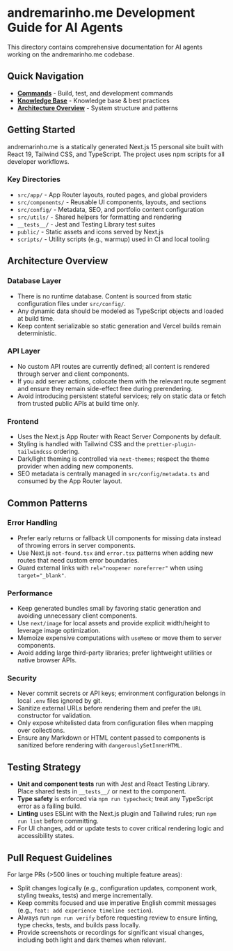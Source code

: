 # andremarinho.me Development Guide for AI Agents

This directory contains comprehensive documentation for AI agents working on the andremarinho.me codebase.

## Quick Navigation

- **[Commands](commands.md)** - Build, test, and development commands
- **[Knowledge Base](knowledge-base.md)** - Knowledge base & best practices
- **[Architecture Overview](#architecture-overview)** - System structure and patterns

## Getting Started

andremarinho.me is a statically generated Next.js 15 personal site built with React 19, Tailwind CSS, and TypeScript. The project uses npm scripts for all developer workflows.

### Key Directories

- `src/app/` - App Router layouts, routed pages, and global providers
- `src/components/` - Reusable UI components, layouts, and sections
- `src/config/` - Metadata, SEO, and portfolio content configuration
- `src/utils/` - Shared helpers for formatting and rendering
- `__tests__/` - Jest and Testing Library test suites
- `public/` - Static assets and icons served by Next.js
- `scripts/` - Utility scripts (e.g., warmup) used in CI and local tooling

## Architecture Overview

### Database Layer

- There is no runtime database. Content is sourced from static configuration files under `src/config/`.
- Any dynamic data should be modeled as TypeScript objects and loaded at build time.
- Keep content serializable so static generation and Vercel builds remain deterministic.

### API Layer

- No custom API routes are currently defined; all content is rendered through server and client components.
- If you add server actions, colocate them with the relevant route segment and ensure they remain side-effect free during prerendering.
- Avoid introducing persistent stateful services; rely on static data or fetch from trusted public APIs at build time only.

### Frontend

- Uses the Next.js App Router with React Server Components by default.
- Styling is handled with Tailwind CSS and the `prettier-plugin-tailwindcss` ordering.
- Dark/light theming is controlled via `next-themes`; respect the theme provider when adding new components.
- SEO metadata is centrally managed in `src/config/metadata.ts` and consumed by the App Router layout.

## Common Patterns

### Error Handling

- Prefer early returns or fallback UI components for missing data instead of throwing errors in server components.
- Use Next.js `not-found.tsx` and `error.tsx` patterns when adding new routes that need custom error boundaries.
- Guard external links with `rel="noopener noreferrer"` when using `target="_blank"`.

### Performance

- Keep generated bundles small by favoring static generation and avoiding unnecessary client components.
- Use `next/image` for local assets and provide explicit width/height to leverage image optimization.
- Memoize expensive computations with `useMemo` or move them to server components.
- Avoid adding large third-party libraries; prefer lightweight utilities or native browser APIs.

### Security

- Never commit secrets or API keys; environment configuration belongs in local `.env` files ignored by git.
- Sanitize external URLs before rendering them and prefer the `URL` constructor for validation.
- Only expose whitelisted data from configuration files when mapping over collections.
- Ensure any Markdown or HTML content passed to components is sanitized before rendering with `dangerouslySetInnerHTML`.

## Testing Strategy

- **Unit and component tests** run with Jest and React Testing Library. Place shared tests in `__tests__/` or next to the component.
- **Type safety** is enforced via `npm run typecheck`; treat any TypeScript error as a failing build.
- **Linting** uses ESLint with the Next.js plugin and Tailwind rules; run `npm run lint` before committing.
- For UI changes, add or update tests to cover critical rendering logic and accessibility states.

## Pull Request Guidelines

For large PRs (>500 lines or touching multiple feature areas):

- Split changes logically (e.g., configuration updates, component work, styling tweaks, tests) and merge incrementally.
- Keep commits focused and use imperative English commit messages (e.g., `feat: add experience timeline section`).
- Always run `npm run verify` before requesting review to ensure linting, type checks, tests, and builds pass locally.
- Provide screenshots or recordings for significant visual changes, including both light and dark themes when relevant.
